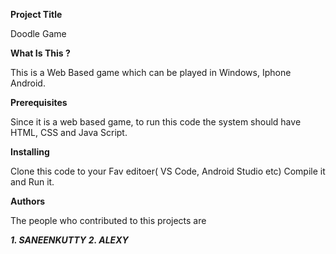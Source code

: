 **Project Title**

Doodle Game

**What Is This ?**

This is a Web Based game which can be played in Windows, Iphone Android.

**Prerequisites**

Since it is a web based game, to run this code the system should have HTML, CSS and Java Script.

**Installing**

Clone this code to your Fav editoer( VS Code, Android Studio etc) Compile it and Run it.

**Authors**

The people who contributed to this projects are

***1. SANEENKUTTY***
***2. ALEXY***
